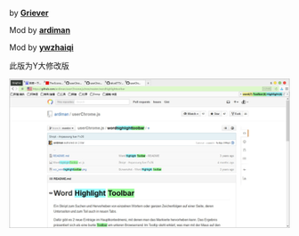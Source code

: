 by [**Griever**](https://github.com/Griever/userChromeJS/tree/master/WordHighlightToolbar)

Mod by [**ardiman**](https://github.com/ardiman/userChrome.js/tree/master/wordhighlighttoolbar)

Mod by [**ywzhaiqi**](https://github.com/ywzhaiqi/userChromeJS/tree/master/WordHighlightToolbarFix)

此版为Y大修改版

<img width="650" src="img/preview.jpg">

